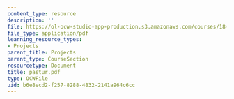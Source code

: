 ```yaml
---
content_type: resource
description: ''
file: https://ol-ocw-studio-app-production.s3.amazonaws.com/courses/18-996-random-matrix-theory-and-its-applications-spring-2004/b6e8ecd2f257828848322141a964c6cc_pastur.pdf
file_type: application/pdf
learning_resource_types:
- Projects
parent_title: Projects
parent_type: CourseSection
resourcetype: Document
title: pastur.pdf
type: OCWFile
uid: b6e8ecd2-f257-8288-4832-2141a964c6cc
---
```

